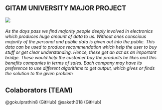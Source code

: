 ## GITAM UNIVERSITY MAJOR PROJECT
<img src="https://upload.wikimedia.org/wikipedia/en/a/a6/Gandhi_Institute_of_Technology_and_Management_logo.jpg" ></img>


###### As the days pass we find majority people deeply involved in electronics which produces huge amount of data to us. Without ones conscious majority of the personal and public data is given out into the public. This data can be used to produce recommendation which help the user to buy stuff or get clear understanding. Hence, these get an act as an important bridge. These would help the customer buy the products he likes and this benefits companies in terms of sales. Each company may have its preference to use different algorithms to get output, which gives or finds the solution to the given problem 


## Colaborators (TEAM)
@gokulprathin8 (GitHub)
@saketh018 (GitHub)

